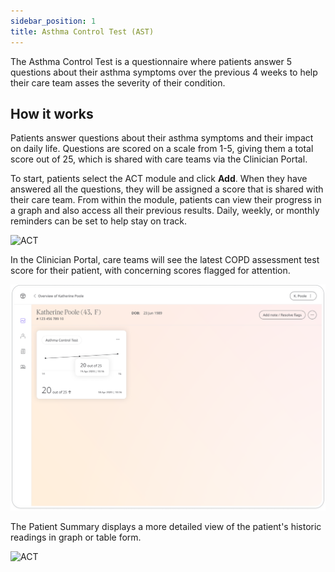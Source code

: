```yaml
---
sidebar_position: 1
title: Asthma Control Test (AST)
---
```

The Asthma Control Test is a questionnaire where patients answer 5 questions about their asthma symptoms over the previous 4 weeks to help their care team asses the severity of their condition.

## How it works

Patients answer questions about their asthma symptoms and their impact on daily life. Questions are scored on a scale from 1-5, giving them a total score out of 25, which is shared with care teams via the Clinician Portal.

To start, patients select the ACT module and click **Add**. When they have answered all the questions, they will be assigned a score that is shared with their care team. From within the module, patients can view their progress in a graph and also access all their previous results. Daily, weekly, or monthly reminders can be set to help stay on track.

![ACT](./assets/ACTD01.png)

In the Clinician Portal, care teams will see the latest COPD assessment test score for their patient, with concerning scores flagged for attention.

![ACT](./assets/ACT02.png)

The Patient Summary displays a more detailed view of the patient's historic readings in graph or table form.

![ACT](./assets/ACTD03.png)

